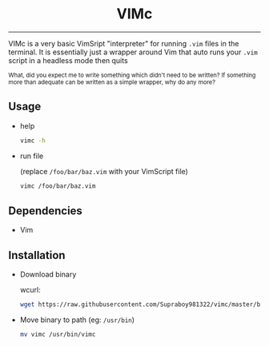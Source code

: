 <center>
    <h1>VIMc</h1>
</center>

---

VIMc is a very basic VimSript "interpreter" for running `.vim` files in the terminal. It is essentially just a wrapper around Vim that auto runs your `.vim` script in a headless mode then quits

<sub>What, did you expect me to write something which didn't need to be written? If something more than adequate can be written as a simple wrapper, why do any more?</sub>

## Usage
- help
    ```sh
    vimc -h
    ```
- run file

    (replace `/foo/bar/baz.vim` with your VimScript file)
    ```sh
    vimc /foo/bar/baz.vim
    ```

## Dependencies
- Vim

## Installation
- Download binary

    wcurl:
    ```sh
    wget https://raw.githubusercontent.com/Supraboy981322/vimc/master/build/vimc
    ```

- Move binary to path (eg: `/usr/bin`)
    ```sh
    mv vimc /usr/bin/vimc
    ```
